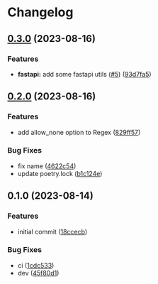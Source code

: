 # Changelog

## [0.3.0](https://github.com/ollz272/pydantic-python-regex-validator/compare/0.2.0...0.3.0) (2023-08-16)


### Features

* **fastapi:** add some fastapi utils ([#5](https://github.com/ollz272/pydantic-python-regex-validator/issues/5)) ([93d7fa5](https://github.com/ollz272/pydantic-python-regex-validator/commit/93d7fa51e7404f2496bf7bfe53fa3d85ab17a9a3))

## [0.2.0](https://github.com/ollz272/pydantic-python-regex-validator/compare/0.1.0...0.2.0) (2023-08-16)


### Features

* add allow_none option to Regex ([829ff57](https://github.com/ollz272/pydantic-python-regex-validator/commit/829ff57c5507e0d742df8f93daa71693d2c7f61d))


### Bug Fixes

* fix name ([4622c54](https://github.com/ollz272/pydantic-python-regex-validator/commit/4622c5411af81654d30fb75d1f9770a702855ef8))
* update poetry.lock ([b1c124e](https://github.com/ollz272/pydantic-python-regex-validator/commit/b1c124ed2b3ed621ee68946b9100cfc07b5203d5))

## 0.1.0 (2023-08-14)


### Features

* initial commit ([18ccecb](https://github.com/ollz272/pydantic-python-regex-validator/commit/18ccecbefc817fc1431bcfab51441fc24141d6b2))


### Bug Fixes

* ci ([1cdc533](https://github.com/ollz272/pydantic-python-regex-validator/commit/1cdc533915313164d2c1ec47a196b01b47d83fb7))
* dev ([45f80d1](https://github.com/ollz272/pydantic-python-regex-validator/commit/45f80d1fe72e8f3a4e63d08dee6ffa987afaeaba))
